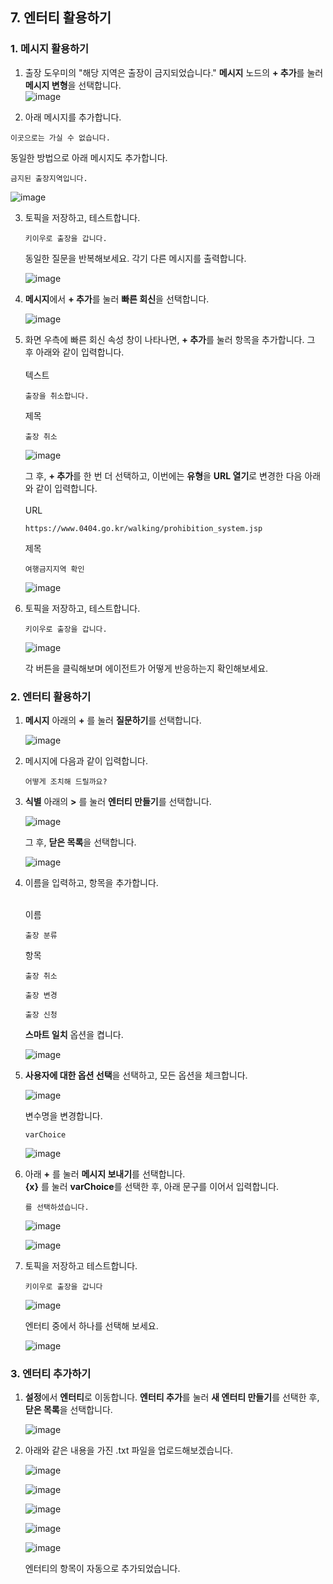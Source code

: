## 7. 엔터티 활용하기

### 1. 메시지 활용하기

1. 출장 도우미의 "해당 지역은 출장이 금지되었습니다." **메시지** 노드의 **+ 추가**를 눌러 **메시지 변형**을 선택합니다. </br>
   ![image](https://github.com/user-attachments/assets/46a9493e-324a-4034-b2e9-2a16471cd4e5)

2. 아래 메시지를 추가합니다.
```
이곳으로는 가실 수 없습니다.
```
   동일한 방법으로 아래 메시지도 추가합니다.

```
금지된 출장지역입니다.
```

![image](https://github.com/user-attachments/assets/a0861aaa-44c5-486f-b384-ca10f92dacc9)

3. 토픽을 저장하고, 테스트합니다.

   ```
   키이우로 출장을 갑니다.
   ```

   동일한 질문을 반복해보세요. 각기 다른 메시지를 출력합니다.

   ![image](https://github.com/user-attachments/assets/81f03b87-5b18-4351-b40e-f8f4516a8b8a)

4. **메시지**에서 **+ 추가**를 눌러 **빠른 회신**을 선택합니다.
   
   ![image](https://github.com/user-attachments/assets/169bbf96-5039-4447-9192-8d566ba92345)

6. 화면 우측에 빠른 회신 속성 창이 나타나면, **+ 추가**를 눌러 항목을 추가합니다. 그 후 아래와 같이 입력합니다.</br></br>
   텍스트
   ```
   출장을 취소합니다.
   ```
   제목
   ```
   출장 취소
   ```
   ![image](https://github.com/user-attachments/assets/21a8237a-90a3-41d9-9dcc-6c36aab418fa)

   그 후, **+ 추가**를 한 번 더 선택하고, 이번에는 **유형**을 **URL 열기**로 변경한 다음 아래와 같이 입력합니다.</br></br>
   URL
   ```
   https://www.0404.go.kr/walking/prohibition_system.jsp
   ```
   제목
   ```
   여행금지지역 확인
   ```
   
   ![image](https://github.com/user-attachments/assets/d15c69c9-4136-420b-bf78-b71392e33e0c)

8. 토픽을 저장하고, 테스트합니다.
   ```
   키이우로 출장을 갑니다.
   ```
   ![image](https://github.com/user-attachments/assets/7fe7a4fe-4193-4bec-8767-51c51fcae58f)

   각 버튼을 클릭해보며 에이전트가 어떻게 반응하는지 확인해보세요.


### 2. 엔터티 활용하기


1. **메시지** 아래의 **+** 를 눌러 **질문하기**를 선택합니다.

   ![image](https://github.com/user-attachments/assets/ddb59a02-bfd8-49f8-8f3b-24b8e0398d97)

2. 메시지에 다음과 같이 입력합니다.
   ```
   어떻게 조치해 드릴까요?
   ```

3. **식별** 아래의 **>** 를 눌러 **엔터티 만들기**를 선택합니다.

   ![image](https://github.com/user-attachments/assets/de6f43ad-d011-42a7-9136-02ae12f435e7)

   그 후, **닫은 목록**을 선택합니다.
   
   ![image](https://github.com/user-attachments/assets/91cd2998-178f-4ebe-b821-8f9732492ce3)


4. 이름을 입력하고, 항목을 추가합니다.</br></br>

   이름
   ```
   출장 분류
   ```

   항목
   ```
   출장 취소
   ```
   ```
   출장 변경
   ```
   ```
   출장 신청
   ```

   **스마트 일치** 옵션을 켭니다.

   ![image](https://github.com/user-attachments/assets/0dbb95d6-203b-4b98-adf4-448b2418167a)


5. **사용자에 대한 옵션 선택**을 선택하고, 모든 옵션을 체크합니다.

   ![image](https://github.com/user-attachments/assets/13d5c2da-78a3-4cfe-a208-1f852827b066)

   변수명을 변경합니다.
   ```
   varChoice
   ```
   
   ![image](https://github.com/user-attachments/assets/823c703d-2028-453c-b37b-3bd9b203911c)

6. 아래 **+** 를 눌러 **메시지 보내기**를 선택합니다. </br>
   **{x}** 를 눌러 **varChoice**를 선택한 후, 아래 문구를 이어서 입력합니다.
   ```
   를 선택하셨습니다.
   ```

   ![image](https://github.com/user-attachments/assets/7a6c416c-73b6-4d98-b96b-d412372091f9)

   ![image](https://github.com/user-attachments/assets/b3c6550f-9344-4c82-b1af-e40fa3ade32a)

7. 토픽을 저장하고 테스트합니다.
   ```
   키이우로 출장을 갑니다
   ```

   ![image](https://github.com/user-attachments/assets/cc6e5755-34f2-4e52-b2c5-15678c40bf58)

   엔터티 중에서 하나를 선택해 보세요.

   ![image](https://github.com/user-attachments/assets/3a054833-e4c7-4a48-9657-aebaacc5ef87)


### 3. 엔터티 추가하기

1. **설정**에서 **엔터티**로 이동합니다.
   **엔터티 추가**를 눌러 **새 엔터티 만들기**를 선택한 후, **닫은 목록**을 선택합니다.
   
   ![image](https://github.com/user-attachments/assets/a0510e1d-f5b9-4d44-9270-045df963118d)

2. 아래와 같은 내용을 가진 .txt 파일을 업로드해보겠습니다.

   ![image](https://github.com/user-attachments/assets/9b52af23-9c99-4667-b49b-ab5bb5fdb9b7)

   ![image](https://github.com/user-attachments/assets/15b857d9-390a-42e1-88ef-7f33f946e993)

   ![image](https://github.com/user-attachments/assets/360ab99a-d48f-4127-b848-ccfe04feaab5)

   ![image](https://github.com/user-attachments/assets/1e4ac68e-af82-4f45-ac97-aba71e89923a)

   ![image](https://github.com/user-attachments/assets/2a675432-2fce-4f6e-a8e7-7bef48f22143)

   엔터티의 항목이 자동으로 추가되었습니다.

